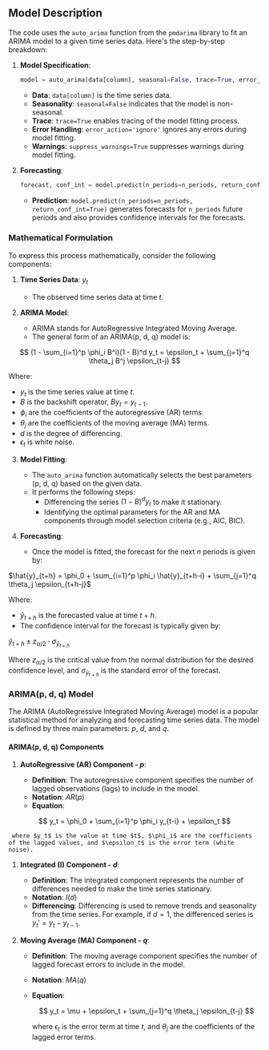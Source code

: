 ## Model Description

The code uses the `auto_arima` function from the `pmdarima` library to fit an ARIMA model to a given time series data. Here's the step-by-step breakdown:

1. **Model Specification**:

   ```python
   model = auto_arima(data[column], seasonal=False, trace=True, error_action='ignore', suppress_warnings=True)
   ```

   - **Data**: `data[column]` is the time series data.
   - **Seasonality**: `seasonal=False` indicates that the model is non-seasonal.
   - **Trace**: `trace=True` enables tracing of the model fitting process.
   - **Error Handling**: `error_action='ignore'` ignores any errors during model fitting.
   - **Warnings**: `suppress_warnings=True` suppresses warnings during model fitting.

2. **Forecasting**:
   ```python
   forecast, conf_int = model.predict(n_periods=n_periods, return_conf_int=True)
   ```
   - **Prediction**: `model.predict(n_periods=n_periods, return_conf_int=True)` generates forecasts for `n_periods` future periods and also provides confidence intervals for the forecasts.

### Mathematical Formulation

To express this process mathematically, consider the following components:

1. **Time Series Data**: $y_t$

   - The observed time series data at time $t$.

2. **ARIMA Model**:

   - ARIMA stands for AutoRegressive Integrated Moving Average.
   - The general form of an ARIMA(p, d, q) model is:

$$
(1 - \sum_{i=1}^p \phi_i B^i)(1 - B)^d y_t = \epsilon_t + \sum_{j=1}^q \theta_j B^j \epsilon_{t-j}
$$

Where:

- $y_t$ is the time series value at time $t$.
- $B$ is the backshift operator, $B y_t = y_{t-1}$.
- $\phi_i$ are the coefficients of the autoregressive (AR) terms.
- $\theta_j$ are the coefficients of the moving average (MA) terms.
- $d$ is the degree of differencing.
- $\epsilon_t$ is white noise.

3. **Model Fitting**:

   - The `auto_arima` function automatically selects the best parameters (p, d, q) based on the given data.
   - It performs the following steps:
     - Differencing the series $(1 - B)^d y_t$ to make it stationary.
     - Identifying the optimal parameters for the AR and MA components through model selection criteria (e.g., AIC, BIC).

4. **Forecasting**:

   - Once the model is fitted, the forecast for the next $n$ periods is given by:

$\hat{y}_{t+h} = \phi_0 + \sum_{i=1}^p \phi_i \hat{y}_{t+h-i} + \sum_{j=1}^q \theta_j \epsilon_{t+h-j}$

Where:

- $\hat{y}_{t+h}$ is the forecasted value at time $t+h$.
- The confidence interval for the forecast is typically given by:

$\hat{y}_{t+h} \pm z_{\alpha/2} \cdot \sigma_{\hat{y}_{t+h}}$

Where $z_{\alpha/2}$ is the critical value from the normal distribution for the desired confidence level, and $\sigma_{\hat{y}_{t+h}}$ is the standard error of the forecast.

### ARIMA(p, d, q) Model

The ARIMA (AutoRegressive Integrated Moving Average) model is a popular statistical method for analyzing and forecasting time series data. The model is defined by three main parameters: $p$, $d$, and $q$.

#### ARIMA(p, d, q) Components

1. **AutoRegressive (AR) Component - $p$**:

   - **Definition**: The autoregressive component specifies the number of lagged observations (lags) to include in the model.
   - **Notation**: $AR(p)$
   - **Equation**:

$$
y_t = \phi_0 + \sum_{i=1}^p \phi_i y_{t-i} + \epsilon_t
$$

     where $y_t$ is the value at time $t$, $\phi_i$ are the coefficients of the lagged values, and $\epsilon_t$ is the error term (white noise).

1. **Integrated (I) Component - $d$**:

   - **Definition**: The integrated component represents the number of differences needed to make the time series stationary.
   - **Notation**: $I(d)$
   - **Differencing**: Differencing is used to remove trends and seasonality from the time series. For example, if $d = 1$, the differenced series is $y_t' = y_t - y_{t-1}$.

2. **Moving Average (MA) Component - $q$**:

   - **Definition**: The moving average component specifies the number of lagged forecast errors to include in the model.
   - **Notation**: $MA(q)$
   - **Equation**:

     $$
     y_t = \mu + \epsilon_t + \sum_{j=1}^q \theta_j \epsilon_{t-j}
     $$

     where $\epsilon_t$ is the error term at time $t$, and $\theta_j$ are the coefficients of the lagged error terms.
